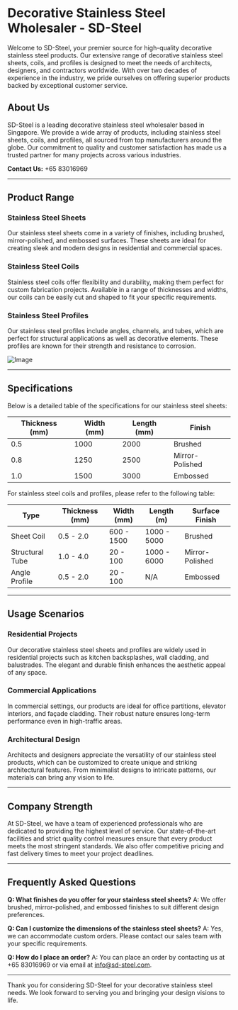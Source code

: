 # Decorative Stainless Steel Wholesaler - SD-Steel

Welcome to SD-Steel, your premier source for high-quality decorative stainless steel products. Our extensive range of decorative stainless steel sheets, coils, and profiles is designed to meet the needs of architects, designers, and contractors worldwide. With over two decades of experience in the industry, we pride ourselves on offering superior products backed by exceptional customer service.

## About Us
SD-Steel is a leading decorative stainless steel wholesaler based in Singapore. We provide a wide array of products, including stainless steel sheets, coils, and profiles, all sourced from top manufacturers around the globe. Our commitment to quality and customer satisfaction has made us a trusted partner for many projects across various industries.

**Contact Us:** +65 83016969

---

## Product Range

### Stainless Steel Sheets
Our stainless steel sheets come in a variety of finishes, including brushed, mirror-polished, and embossed surfaces. These sheets are ideal for creating sleek and modern designs in residential and commercial spaces.

### Stainless Steel Coils
Stainless steel coils offer flexibility and durability, making them perfect for custom fabrication projects. Available in a range of thicknesses and widths, our coils can be easily cut and shaped to fit your specific requirements.

### Stainless Steel Profiles
Our stainless steel profiles include angles, channels, and tubes, which are perfect for structural applications as well as decorative elements. These profiles are known for their strength and resistance to corrosion.

![Image](https://github.com/user-attachments/assets/2567258e-e124-4816-932d-1809bd27ef0b)

---

## Specifications

Below is a detailed table of the specifications for our stainless steel sheets:

| Thickness (mm) | Width (mm) | Length (mm) | Finish       |
|----------------|------------|-------------|--------------|
| 0.5            | 1000       | 2000        | Brushed      |
| 0.8            | 1250       | 2500        | Mirror-Polished |
| 1.0            | 1500       | 3000        | Embossed     |

For stainless steel coils and profiles, please refer to the following table:

| Type           | Thickness (mm) | Width (mm) | Length (m) | Surface Finish |
|----------------|----------------|------------|------------|----------------|
| Sheet Coil     | 0.5 - 2.0      | 600 - 1500 | 1000 - 5000 | Brushed        |
| Structural Tube| 1.0 - 4.0      | 20 - 100   | 1000 - 6000 | Mirror-Polished |
| Angle Profile  | 0.5 - 2.0      | 20 - 100   | N/A        | Embossed       |

---

## Usage Scenarios

### Residential Projects
Our decorative stainless steel sheets and profiles are widely used in residential projects such as kitchen backsplashes, wall cladding, and balustrades. The elegant and durable finish enhances the aesthetic appeal of any space.

### Commercial Applications
In commercial settings, our products are ideal for office partitions, elevator interiors, and façade cladding. Their robust nature ensures long-term performance even in high-traffic areas.

### Architectural Design
Architects and designers appreciate the versatility of our stainless steel products, which can be customized to create unique and striking architectural features. From minimalist designs to intricate patterns, our materials can bring any vision to life.

---

## Company Strength

At SD-Steel, we have a team of experienced professionals who are dedicated to providing the highest level of service. Our state-of-the-art facilities and strict quality control measures ensure that every product meets the most stringent standards. We also offer competitive pricing and fast delivery times to meet your project deadlines.

---

## Frequently Asked Questions

**Q: What finishes do you offer for your stainless steel sheets?**
A: We offer brushed, mirror-polished, and embossed finishes to suit different design preferences.

**Q: Can I customize the dimensions of the stainless steel sheets?**
A: Yes, we can accommodate custom orders. Please contact our sales team with your specific requirements.

**Q: How do I place an order?**
A: You can place an order by contacting us at +65 83016969 or via email at info@sd-steel.com.

---

Thank you for considering SD-Steel for your decorative stainless steel needs. We look forward to serving you and bringing your design visions to life.